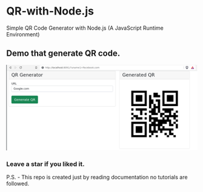 # QR-with-Node.js
Simple QR Code Generator with Node.js (A JavaScript Runtime Environment)

## Demo that generate QR code.
![demo](doc/img2.png)

### Leave a star if you liked it.
P.S. - This repo is created just by reading documentation no tutorials are followed.
